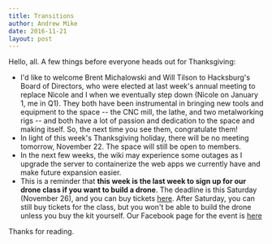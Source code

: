 ```yaml
---
title: Transitions
author: Andrew Mike
date: 2016-11-21
layout: post
---
```


Hello, all. A few things before everyone heads out for Thanksgiving: 

  * I'd like to welcome Brent Michalowski and Will Tilson to Hacksburg's Board of Directors, who were elected at last week's annual meeting to replace Nicole and I when we eventually step down (Nicole on January 1, me in Q1). They both have been instrumental in bringing new tools and equipment to the space -- the CNC mill, the lathe, and two metalworking rigs -- and both have a lot of passion and dedication to the space and making itself. So, the next time you see them, congratulate them!
  * In light of this week's Thanksgiving holiday, there will be no meeting tomorrow, November 22. The space will still be open to members.
  * In the next few weeks, the wiki may experience some outages as I upgrade the server to containerize the web apps we currently have and make future expansion easier.
  * This is a reminder that **this week is the last week to sign up for our drone class if you want to build a drone**. The deadline is this Saturday (November 26), and you can buy tickets [here](http://tilt.tc/3Vbh?s=wb&u=nschwartz42). After Saturday, you can still buy tickets for the class, but you won't be able to build the drone unless you buy the kit yourself. Our Facebook page for the event is [here](https://www.facebook.com/events/350694268609967/)
  
Thanks for reading.
